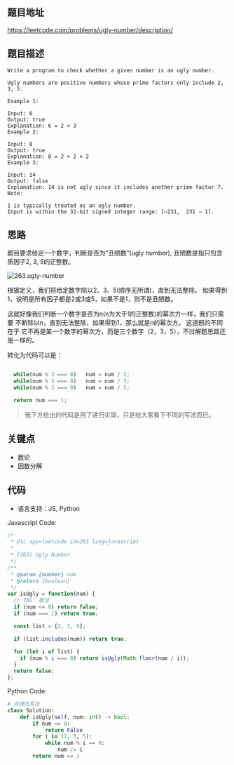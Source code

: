 ## 题目地址

https://leetcode.com/problems/ugly-number/description/

## 题目描述

```
Write a program to check whether a given number is an ugly number.

Ugly numbers are positive numbers whose prime factors only include 2, 3, 5.

Example 1:

Input: 6
Output: true
Explanation: 6 = 2 × 3
Example 2:

Input: 8
Output: true
Explanation: 8 = 2 × 2 × 2
Example 3:

Input: 14
Output: false
Explanation: 14 is not ugly since it includes another prime factor 7.
Note:

1 is typically treated as an ugly number.
Input is within the 32-bit signed integer range: [−231,  231 − 1].

```

## 思路

题目要求给定一个数字，判断是否为“丑陋数”(ugly number), 丑陋数是指只包含质因子2, 3, 5的正整数。

![263.ugly-number](../assets/problems/263.ugly-number.png)

根据定义，我们将给定数字除以2、3、5(顺序无所谓)，直到无法整除。
如果得到1，说明是所有因子都是2或3或5，如果不是1，则不是丑陋数。

这就好像我们判断一个数字是否为n(n为大于1的正整数)的幂次方一样，我们只需要
不断除以n，直到无法整除，如果得到1，那么就是n的幂次方。   这道题的不同在于
它不再是某一个数字的幂次方，而是三个数字（2，3，5），不过解题思路还是一样的。

转化为代码可以是：

```js

  while(num % 2 === 0)   num = num / 2;
  while(num % 3 === 0)   num = num / 3;
  while(num % 5 === 0)   num = num / 5;

  return num === 1;

```

> 我下方给出的代码是用了递归实现，只是给大家看下不同的写法而已。

## 关键点
- 数论
- 因数分解

## 代码

* 语言支持：JS, Python

Javascript Code:

```js
/*
 * @lc app=leetcode id=263 lang=javascript
 *
 * [263] Ugly Number
 */
/**
 * @param {number} num
 * @return {boolean}
 */
var isUgly = function(num) {
  // TAG: 数论
  if (num <= 0) return false;
  if (num === 1) return true;

  const list = [2, 3, 5];

  if (list.includes(num)) return true;

  for (let i of list) {
    if (num % i === 0) return isUgly(Math.floor(num / i));
  }
  return false;
};
```

Python Code:

```python
# 非递归写法
class Solution:
    def isUgly(self, num: int) -> bool:
        if num <= 0:
            return False
        for i in (2, 3, 5):
            while num % i == 0:
                num /= i
        return num == 1
```
